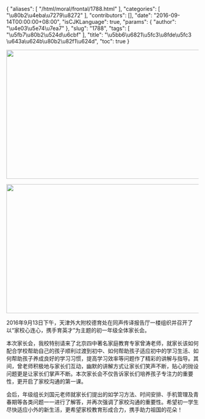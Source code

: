 {
    "aliases": [
        "/html/moral/frontal/1788.html"
    ],
    "categories": [
        "\u80b2\u4eba\u7279\u8272"
    ],
    "contributors": [],
    "date": "2016-09-14T00:00:00+08:00",
    "isCJKLanguage": true,
    "params": {
        "author": "\u4e03\u5e74\u7ea7"
    },
    "slug": "1788",
    "tags": [
        "\u5fb7\u80b2\u524d\u6cbf"
    ],
    "title": "\u5bb6\u6821\u5fc3\u8fde\u5fc3  \u643a\u624b\u80b2\u82f1\u624d",
    "toc": true
}


<img
    src="https://cdn.tfls.online/mirror/full/a97697b325256aaea8b7b6803ea1ef5a1197cc3c.jpg"
    style="display:block;margin-left:auto;margin-right:auto;"
    decoding="async"
    fetchpriority="auto"
    loading="lazy"
    height="338"
    width="600"
/>





<img
    src="https://cdn.tfls.online/mirror/full/1a544188953780b96f92f823311e7f46c4daa244.jpg"
    style="display:block;margin-left:auto;margin-right:auto;"
    decoding="async"
    fetchpriority="auto"
    loading="lazy"
    height="338"
    width="600"
/>




  






2016年9月13日下午，天津外大附校德育处在同声传译报告厅一楼组织并召开了以“家校心连心，携手育英才”为主题的初一年级全体家长会。




本次家长会，我校特别请来了北京四中著名家庭教育专家曾涛老师，就家长该如何配合学校帮助自己的孩子顺利过渡到初中、如何帮助孩子适应初中的学习生活、如何帮助孩子养成良好的学习习惯，提高学习效率等问题作了精彩的讲解与指导。其间，曾老师积极地与家长们互动，幽默的讲解方式让家长们笑声不断，贴心的抛设问题更是让家长们掌声不断。本次家长会不仅告诉家长们培养孩子专注力的重要性，更开启了家校沟通的第一课。




会后，年级组长刘国元老师就家长们提出的如学习方法、时间安排、手机管理及青春期等各类问题一一进行了解答，并再次强调了家校沟通的重要性。希望初一学生尽快适应小外的新生活，更希望家校教育形成合力，携手助力祖国的花朵！



  
